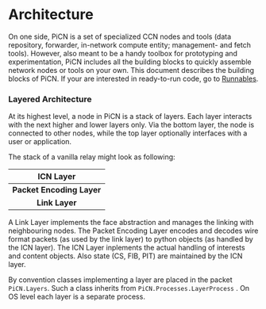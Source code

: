 # Architecture

On one side, PiCN is a set of specialized CCN nodes and tools (data repository, forwarder, in-network compute entity; management- and fetch tools). However, also meant to be a handy toolbox for prototyping and experimentation, PiCN includes all the building blocks to quickly assemble network nodes or tools on your own. This document describes the building blocks of PiCN. If your are interested in ready-to-run code, go to [Runnables](runnables.md).

### Layered Architecture

At its highest level, a node in PiCN is a stack of layers. Each layer interacts with the next higher and lower layers only. Via the bottom layer, the node is connected to other nodes, while the top layer optionally interfaces with a user or application. 

The stack of a vanilla relay might look as following:

|         ICN Layer         |
|:-------------------------:|
| **Packet Encoding Layer** |
| **Link Layer**            |


A Link Layer implements the face abstraction and manages the linking with neighbouring nodes. 
The Packet Encoding Layer encodes and decodes wire format packets (as used by the link layer) to python objects (as handled by the ICN layer).
The ICN Layer inplements the actual handling of interests and content objects. Also state (CS, FIB, PIT) are maintained by the ICN layer.

By convention classes implementing a layer are placed in the packet `PiCN.Layers`. Such a class inherits from `PiCN.Processes.LayerProcess` . On OS level each layer is a separate process.